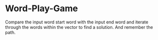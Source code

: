 # Word-Play-Game

Compare the input word start word with the input end word and iterate through the words within the vector to find a solution. And remember the path.
